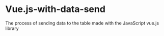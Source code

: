 # Vue.js-with-data-send
The process of sending data to the table made with the JavaScript vue.js library
